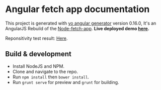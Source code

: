 # Angular fetch app documentation 

This project is generated with [yo angular generator](https://github.com/yeoman/generator-angular)
version 0.16.0,
It's an AngularJS Rebuild of the [Node-fetch-app](https://github.com/ElRakabawi/node-fetch-app).
**Live deployed demo [here](https://elrakabawi.github.io/afa).**

Reponsitivity test result: [Here](https://www.responsinator.com/?url=https%3A%2F%2Felrakabawi.github.io%2Fafa).

## Build & development
* Install NodeJS and NPM.
* Clone and navigate to the repo.
* Run `npm install` then `bower install`.
* Run `grunt serve` for preview and `grunt` for building.
